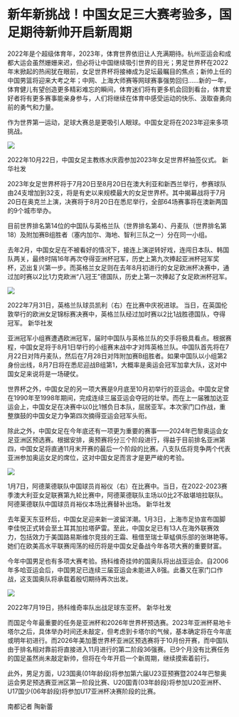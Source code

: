 # 新年新挑战！中国女足三大赛考验多，国足期待新帅开启新周期

2022年是个超级体育年，2023年，体育世界依旧让人充满期待。杭州亚运会和成都大运会虽然姗姗来迟，但必将让中国继续吸引世界的目光；男足世界杯在2022年末掀起的热闹犹在眼前，女足世界杯将接棒成为足坛最瞩目的焦点；新帅上任的中国男篮将迎来大考之年；中网、上海大师赛等网球赛事强势回归……新的一年，体育健儿有望创造更多精彩难忘的瞬间，体育迷们将有更多机会回到看台，体育爱好者将有更多赛事能亲身参与，人们将继续在体育中感受运动的快乐、汲取奋勇向前的勇气和力量。

作为世界第一运动，足球大赛总是更吸引人眼球。中国女足将在2023年迎来多项挑战。

![](https://inews.gtimg.com/newsapp_bt/0/15600295441/1000)

2022年10月22日，中国女足主教练水庆霞参加2023年女足世界杯抽签仪式。 新华社发

2023年女足世界杯将于7月20日至8月20日在澳大利亚和新西兰举行，参赛球队由24支增加到32支，将是有史以来规模最大的女足世界杯。其中揭幕战将于7月20日在奥克兰上演，决赛将于8月20日在悉尼举行，全部64场赛事将在澳新两国的9个城市举办。

目前世界排名第14位的中国队与英格兰队（世界排名第4）、丹麦队（世界排名第18）及附加赛B组胜者（塞内加尔、海地、智利三队之一）分在同一小组。

去年2月，中国女足在不被看好的情况下，接连上演逆转好戏，连闯日本队、韩国队两关，最终时隔16年再次夺得亚洲杯冠军，历史上第九次捧起亚洲杯冠军奖杯，迈出复兴第一步。而英格兰女足则在去年8月初进行的女足欧洲杯决赛中，通过加时赛以2比1力克欧洲“八冠王”德国队，历史上第一次捧起了女足欧洲杯冠军。

![](https://inews.gtimg.com/newsapp_bt/0/15600295445/1000)

2022年7月31日，英格兰队球员凯利（右）在比赛中庆祝进球。 当日，在英国伦敦举行的欧洲女足锦标赛决赛中，英格兰队经过加时赛以2比1战胜德国队，夺得冠军。
新华社发

亚洲冠军小组赛遭遇欧洲冠军，届时中国队与英格兰队的交手将极具看点。根据赛程，中国女足将于8月1日举行的小组赛末战中才对阵英格兰队。中国队首先将在7月22日对阵丹麦队，然后在7月28日对阵附加赛B组胜者。如果中国队以小组第2身份出线，8月7日将在悉尼迎战B组第1，大概率是奥运会冠军加拿大队，这对中国女足来说将是一场硬仗。

世界杯之外，中国女足的另一项大赛是9月底至10月初举行的亚运会。中国女足曾在1990年至1998年期间，完成连续三届亚运会夺冠的壮举。而在上一届雅加达亚运会上，中国女足在决赛中以0比1憾负日本队，屈居亚军。本次家门口作战，重整旗鼓的中国女足力争第四次摘得亚运会冠军头衔。

除此之外，中国女足在今年底还有一项更为重要的赛事——2024年巴黎奥运会女足亚洲区预选赛。根据安排，奥预赛将分三个阶段进行，得益于目前排名亚洲第四，中国女足将直通11月末开赛的最后一个阶段的比赛。八支队伍将竞争两个代表亚洲参加奥运女足的席位，这对中国女足而言才是更严峻的考验。

![](https://inews.gtimg.com/newsapp_bt/0/15600295450/1000)

1月7日，阿德莱德联队中国球员肖裕仪（右）在比赛中。当日，在2022-2023赛季澳大利亚女足联赛第九轮比赛中，阿德莱德联队主场以0比2不敌堪培拉联队。阿德莱德联队中国球员肖裕仪本场比赛替补出场。
新华社发

去年夏天东亚杯后，中国女足迎来新一波留洋潮。1月3日，上海市足协宣布国脚李佳悦正式转会至土耳其加拉塔萨雷。至此，中国女足已有13人在海外联赛效力，包括效力于美国路易斯维尔竞技的王霜、租借至瑞士草蜢俱乐部的张琳艳等。她们在欧美高水平联赛闯荡的经历将是中国女足备战今年各项大赛的重要财富。

今年中国男足也有多项大赛考验。扬科维奇挂帅的国奥队将出战亚运会。自2006年多哈亚运会后，中国男足已连续三届亚运会未能进入8强。此番又在家门口作战，这支国奥队将承载着殷切期待再次出发。

![](https://inews.gtimg.com/newsapp_bt/0/15600295453/1000)

2022年7月19日，扬科维奇率队出战足球东亚杯。 新华社发

而国足今年最重要的任务是亚洲杯和2026年世界杯预选赛。2023年亚洲杯易地卡塔尔之后，具体举办时间还未敲定，但考虑到卡塔尔的气候，基本确定将在今年底或明年初进行。而2026年美加墨世界杯亚洲区预选赛将于10月份开赛，而中国队由于排名相对靠前将直接进入11月进行的第二阶段36强赛。已9个月没有比赛任务的国足虽然尚未敲定新帅，但将在今年开启一个新周期，继续摸索着前行。

此外，男足方面，U23国奥(01年龄段)将参加第六届U23亚预赛暨2024年巴黎奥运会男足预选赛亚洲区第一阶段比赛、U20国青(03年龄段)将参加U20亚洲杯、U17国少(06年龄段)将参加U17亚洲杯决赛阶段的比赛。

南都记者 陶新蕾

